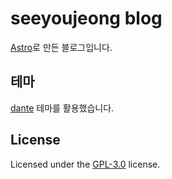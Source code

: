 # seeyoujeong blog

[Astro](https://astro.build/)로 만든 블로그입니다.

## 테마

[dante](https://justgoodui.com/astro-themes/dante/) 테마를 활용했습니다.

## License

Licensed under the [GPL-3.0](https://github.com/JustGoodUI/dante-astro-theme/blob/main/LICENSE) license.
